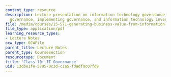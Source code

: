```yaml
---
content_type: resource
description: Lecture presentation on information technology governance, designing
  governance, implementing governance, and information technology investment decisions.
file: /media/courses/15-571-generating-business-value-from-information-technology-spring-2009/13dbe1fe57950c3dc1a5fdadf0c07fd9_MIT15_571s09_lec10.pdf
file_type: application/pdf
learning_resource_types:
- Lecture Notes
ocw_type: OCWFile
parent_title: Lecture Notes
parent_type: CourseSection
resourcetype: Document
title: 'Class 10: IT Governance'
uid: 13dbe1fe-5795-0c3d-c1a5-fdadf0c07fd9
---
```

